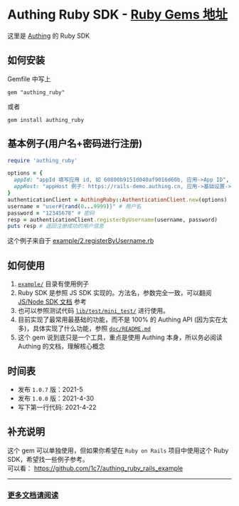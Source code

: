 # Authing Ruby SDK - [Ruby Gems 地址](https://rubygems.org/gems/authing_ruby)
这里是 [Authing](https://www.authing.cn/) 的 Ruby SDK  

## 如何安装
Gemfile 中写上
```
gem "authing_ruby"
```

或者
```
gem install authing_ruby
```

## 基本例子(用户名+密码进行注册)
```ruby
require 'authing_ruby'

options = {
  appId: "appId 填写应用 id, 如 60800b9151d040af9016d60b, 应用->App ID",
  appHost: "appHost 例子: https://rails-demo.authing.cn, 应用->基础设置->认证地址",
}
authenticationClient = AuthingRuby::AuthenticationClient.new(options)
username = "user#{rand(0...9999)}" # 用户名
password = "12345678" # 密码
resp = authenticationClient.registerByUsername(username, password)
puts resp # 返回注册成功的用户信息
```
这个例子来自于 [example/2.registerByUsername.rb](./example/2.registerByUsername.rb)

## 如何使用
1. [`example/`](example/) 目录有使用例子
1. Ruby SDK 是参照 JS SDK 实现的。方法名，参数完全一致，可以翻阅 [JS/Node SDK 文档](https://docs.authing.cn/v2/reference/sdk-for-node/) 参考
1. 也可以参照测试代码 [`lib/test/mini_test/`](./lib/test/mini_test) 进行使用。
1. 目前实现了最常用最基础的功能，而不是 100% 的 Authing API (因为实在太多)，具体实现了什么功能，参照 [`doc/README.md`](./doc/README.md)
1. 这个 gem 说到底只是一个工具，重点是使用 Authing 本身，所以务必阅读 Authing 的文档，理解核心概念

## 时间表
* 发布 `1.0.7` 版：2021-5
* 发布 `1.0.0` 版：2021-4-30
* 写下第一行代码: 2021-4-22

## 补充说明
这个 gem 可以单独使用，但如果你希望在 `Ruby on Rails` 项目中使用这个 Ruby SDK，希望找一些例子参考。  
可以看： https://github.com/1c7/authing_ruby_rails_example

---
### [更多文档请阅读](doc/)
